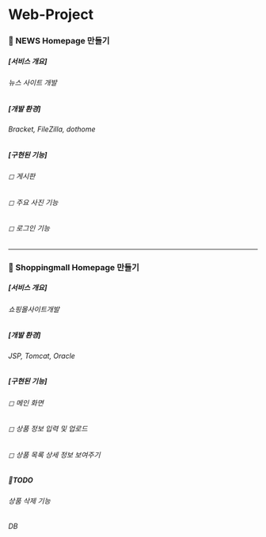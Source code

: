 Web-Project
=============

###  📰 NEWS Homepage 만들기     

##### [서비스 개요]
###### 뉴스 사이트 개발     
##### [개발 환경]
###### Bracket, FileZilla, dothome         

##### **[구현된 기능]**    
###### ◻ 게시판
###### ◻ 주요 사진 기능
###### ◻ 로그인 기능




***
###  🛒 Shoppingmall Homepage 만들기

##### [서비스 개요]
###### 쇼핑몰사이트개발
##### [개발 환경]
###### JSP, Tomcat, Oracle

##### **[구현된 기능]**    
###### ◻ 메인 화면
###### ◻ 상품 정보 입력 및 업로드
###### ◻ 상품 목록 상세 정보 보여주기

##### 📑TODO
###### 상품 삭제 기능
###### DB 
